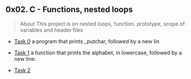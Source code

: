 ## 0x02. C - Functions, nested loops

> About
  This project is on nested loops, function. prototype, scope of variables and header files

 - [Task 0](./0-putchar.c)
	a program that prints _putchar, followed by a new lin

 - [Task 1](./1-alphabet.c)
	 a function that prints the alphabet, in lowercase, followed by a new line.

 - [Task 2](./2-print_alphabet_x10.c)
